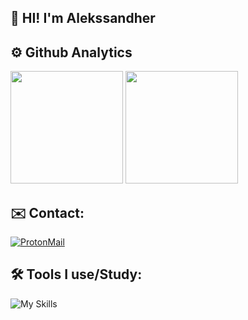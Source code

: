 ## 🙋 HI! I'm Alekssandher 

## ⚙️ Github Analytics
<div>
 <img height="180em" src="https://github-readme-stats.vercel.app/api/top-langs/?username=alekssandher&layout=compact&theme=tokyonight&hide=html,css,scss"/>
 <img height="180em" src="https://github-readme-stats.vercel.app/api?username=alekssandher&show_icons=true&theme=tokyonight"/>
</div>

## ✉️ Contact:
[![ProtonMail](https://img.shields.io/badge/ProtonMail-8B89CC?style=for-the-badge&logo=protonmail&logoColor=white)](mailto:alekssandher@proton.me)


## 🛠️ Tools I use/Study:

![My Skills](https://go-skill-icons.vercel.app/api/icons?i=cs,cpp,java,spring,godot,postgresql,mongodb,debian,git&titles=true)
